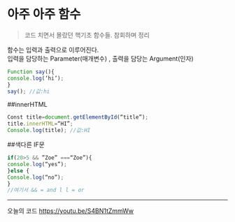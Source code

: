 # 아주 아주  함수 
>코드 치면서 몰랐던 핵기초 함수들. 참회하며 정리<br>

함수는 입력과 출력으로 이루어진다.<br>
입력을 담당하는 Parameter(매개변수) , 출력을 담당는 Argument(인자)
```javascript
Function say(){
console.log(‘hi’);
}
say(); //값:hi
```

##innerHTML
```javascript
Const title=document.getElementById(“title”);
title.innerHTML=“HI”;
Console.log(title); //값:HI
```

##색다른 IF문
```javascript
if(20>5 && ”Zoe” ===“Zoe”){
console.log(“yes”);
}else {
Console.log(“no”);
}
//여기서 && = and l l = or
```

---
오늘의 코드
<https://youtu.be/S4BN1tZmmWw>



